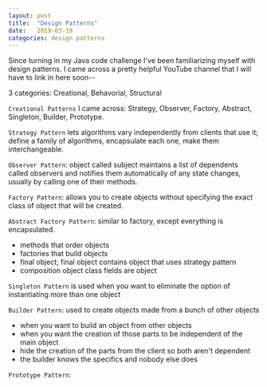 ```yaml
---
layout: post
title:  "Design Patterns"
date:   2019-03-19
categories: design patterns
---
```


Since turning in my Java code challenge I've been familiarizing myself with design patterns. I came across a pretty helpful YouTube channel that I will have to link in here soon--

3 categories: Creational, Behavorial, Structural

`Creational Patterns` I came across: Strategy, Observer, Factory, Abstract, Singleton, Builder, Prototype.

`Strategy Pattern` lets algorithms vary independently from clients that use it; define a family of algorithms, encapsulate each one, make them interchangeable.

`Observer Pattern`: object called subject maintains a list of dependents called observers and notifies them automatically of any state changes, usually by calling one of their methods.

`Factory Pattern`: allows you to create objects without specifying the exact class of object that will be created.

`Abstract Factory Pattern`: similar to factory, except everything is encapsulated.
  - methods that order objects
  - factories that build objects
  - final object; final object contains object that uses strategy pattern
  - composition object class fields are object

`Singleton Pattern` is used when you want to eliminate the option of instantiating more than one object

`Builder Pattern`: used to create objects made from a bunch of other objects
  - when you want to build an object from other objects
  - when you want the creation of those parts to be independent of the main object
  - hide the creation of the parts from the client so both aren't dependent
  - the builder knows the specifics and nobody else does

`Prototype Pattern`:

